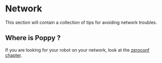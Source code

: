 # Network

This section will contain a collection of tips for avoiding network troubles.

## Where is Poppy ?

If you are looking for your robot on your network, look at the [zeroconf chapter](../installation/install-zeroconf.md).